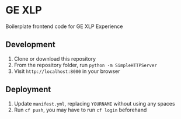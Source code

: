 # GE XLP 
Boilerplate frontend code for GE XLP Experience

## Development

1. Clone or download this repository
2. From the repository folder, run `python -m SimpleHTTPServer`
3. Visit `http://localhost:8000` in your browser

## Deployment

1. Update `manifest.yml`, replacing `YOURNAME` without using any spaces
2. Run `cf push`, you may have to run `cf login` beforehand
